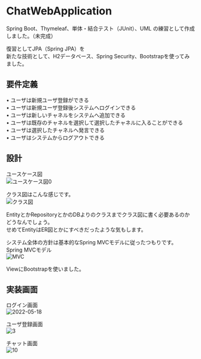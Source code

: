 # ChatWebApplication  
Spring Boot、Thymeleaf、単体・結合テスト（JUnit）、UML の練習として作成しました。（未完成）  
  
復習としてJPA（Spring JPA）を  
新たな技術として、H2データベース、Spring Security、Bootstrapを使ってみました。  

## 要件定義
• ユーザは新規ユーザ登録ができる  
• ユーザは新規ユーザ登録後システムへログインできる  
• ユーザは新しいチャネルをシステムへ追加できる  
• ユーザは既存のチャネルを選択して選択したチャネルに入ることができる  
• ユーザは選択したチャネルへ発言できる  
• ユーザはシステムからログアウトできる  
  
## 設計
ユースケース図  
![ユースケース図0](https://user-images.githubusercontent.com/75174022/169300774-ca77adb3-8b97-4515-853b-ece498366ec4.png)
  
クラス図はこんな感じです。  
![クラス図](https://user-images.githubusercontent.com/75174022/169300837-ccecc15b-a6ba-4845-aa46-39b1f3347962.png)
  
EntityとかRepositoryとかのDBよりのクラスまでクラス図に書く必要あるのかどうなんでしょう。  
せめてEntityはER図とかにすべきだったような気もします。  
  
システム全体の方針は基本的なSpring MVCモデルに従ったつもりです。  
Spring MVCモデル  
![MVC](https://user-images.githubusercontent.com/75174022/169303064-4ea3bf7e-d075-4456-b920-b170b9dfc044.png)
  
ViewにBootstrapを使いました。  

## 実装画面  
ログイン画面  
![2022-05-18](https://user-images.githubusercontent.com/75174022/169303825-4ce93ac7-ec5f-471f-bcb2-128fb342f66c.png)
  
ユーザ登録画面  
![3](https://user-images.githubusercontent.com/75174022/169303834-7d88ccde-16d8-4862-8850-d10d3eb74e47.png)
  
チャット画面  
![10](https://user-images.githubusercontent.com/75174022/169304005-5884b4fa-39e5-4185-ac9d-078d16296002.png)
